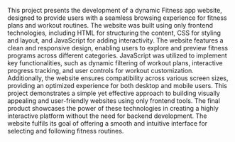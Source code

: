 This project presents the development of a dynamic Fitness app website, 
designed to provide users with a seamless browsing experience for fitness 
plans and workout routines. The website was built using only frontend 
technologies, including HTML for structuring the content, CSS for styling and 
layout, and JavaScript for adding interactivity. 
The website features a clean and responsive design, enabling users to explore 
and preview fitness programs across different categories. JavaScript was 
utilized to implement key functionalities, such as dynamic filtering of workout 
plans, interactive progress tracking, and user controls for workout 
customization. Additionally, the website ensures compatibility across various 
screen sizes, providing an optimized experience for both desktop and mobile 
users. 
This project demonstrates a simple yet effective approach to building visually 
appealing and user-friendly websites using only frontend tools. The final 
product showcases the power of these technologies in creating a highly 
interactive platform without the need for backend development. The website 
fulfils its goal of offering a smooth and intuitive interface for selecting and 
following fitness routines.
